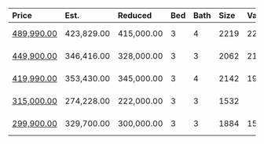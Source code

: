 | Price                                                                                     | Est.       | Reduced    | Bed | Bath | Size | Value | Days | Lot  | Year | HOA | Open      |
| :---------------------------------------------------------------------------------------- | :--------- | :--------- | :-- | :--- | :--- | :---- | :--- | :--- | :--- | :-- | :-------- |
| [489,990.00](https://www.movoto.com/home/149-mazarin-ln-apt-86-cary-nc-27519-413_2326924) | 423,829.00 | 415,000.00 | 3   | 4    | 2219 | 221   | 52   | 4356 | 2020 | 133 | Open 8/16 |
| [449,900.00](https://www.movoto.com/home/204-sunstone-dr-cary-nc-27519-413_2170590)       | 346,416.00 | 328,000.00 | 3   | 3    | 2062 | 218   | 29   | 2178 | 2009 | 242 | Open 8/16 |
| [419,990.00](https://www.movoto.com/home/108-mazarin-ln-apt-73-cary-nc-27519-413_2325298) | 353,430.00 | 345,000.00 | 3   | 4    | 2142 | 196   | 60   | 1873 | 2020 | 141 | Open 8/16 |
| [315,000.00](https://www.movoto.com/home/104-maple-hill-dr-cary-nc-27519-413_2183251)     | 274,228.00 | 222,000.00 | 3   | 3    | 1532 |       |      |      |      |     | Open 8/16 |
| [299,900.00](https://www.movoto.com/home/202-anniston-ct-cary-nc-27519-413_2337054)       | 329,700.00 | 300,000.00 | 3   | 3    | 1884 | 159   | 1    | 2614 | 1999 | 237 | Open 8/16 |